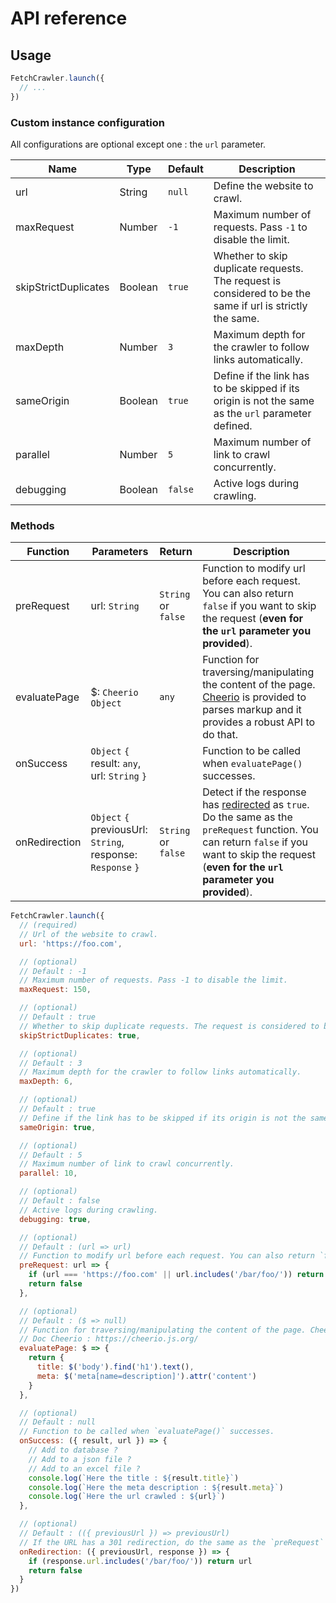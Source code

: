 # API reference

## Usage

```javascript
FetchCrawler.launch({
  // ...
})
```

### Custom instance configuration

All configurations are optional except one : the `url` parameter.

| Name | Type | Default | Description |
| ---  | ---  | ---     | ---         |
| url  | String  | `null` | Define the website to crawl. |
| maxRequest  | Number  | `-1` | Maximum number of requests. Pass `-1` to disable the limit. |
| skipStrictDuplicates  | Boolean  | `true` | Whether to skip duplicate requests. The request is considered to be the same if url is strictly the same. |
| maxDepth  | Number  | `3` | Maximum depth for the crawler to follow links automatically. |
| sameOrigin  | Boolean  | `true` | Define if the link has to be skipped if its origin is not the same as the `url` parameter defined. |
| parallel  | Number  | `5` | Maximum number of link to crawl concurrently. |
| debugging  | Boolean  | `false` | Active logs during crawling. |


### Methods

| Function | Parameters | Return | Description |
| ---      | ---        | ---    | ---     |
| preRequest | url: `String` | `String` or `false` | Function to modify url before each request. You can also return `false` if you want to skip the request (__even for the `url` parameter you provided__). |
| evaluatePage | $: `Cheerio Object` | `any` | Function for traversing/manipulating the content of the page. [Cheerio](https://cheerio.js.org/) is provided to parses markup and it provides a robust API to do that. |
| onSuccess | `Object` `{` result: `any`, url: `String` `}` |  |Function to be called when `evaluatePage()` successes. |
| onRedirection | `Object` `{` previousUrl: `String`, response: `Response` `}`  | `String` or `false` | Detect if the response has [redirected](https://developer.mozilla.org/fr/docs/Web/API/Response/redirected) as `true`. Do the same as the `preRequest` function. You can return `false` if you want to skip the request (__even for the `url` parameter you provided__). |

```javascript
FetchCrawler.launch({
  // (required)
  // Url of the website to crawl.
  url: 'https://foo.com',

  // (optional)
  // Default : -1
  // Maximum number of requests. Pass -1 to disable the limit.
  maxRequest: 150,

  // (optional)
  // Default : true
  // Whether to skip duplicate requests. The request is considered to be the same if url is strictly the same.
  skipStrictDuplicates: true,

  // (optional)
  // Default : 3
  // Maximum depth for the crawler to follow links automatically.
  maxDepth: 6,

  // (optional)
  // Default : true
  // Define if the link has to be skipped if its origin is not the same as the `url` parameter defined.
  sameOrigin: true,

  // (optional)
  // Default : 5
  // Maximum number of link to crawl concurrently.
  parallel: 10,

  // (optional)
  // Default : false
  // Active logs during crawling.
  debugging: true,

  // (optional)
  // Default : (url => url)
  // Function to modify url before each request. You can also return `false` if you want to skip the request.
  preRequest: url => {
    if (url === 'https://foo.com' || url.includes('/bar/foo/')) return url
    return false
  },

  // (optional)
  // Default : ($ => null)
  // Function for traversing/manipulating the content of the page. Cheerio is provided to parses markup and it provides a robust API to do that.
  // Doc Cheerio : https://cheerio.js.org/
  evaluatePage: $ => {
    return {
      title: $('body').find('h1').text(),
      meta: $('meta[name=description]').attr('content')
    }
  },

  // (optional)
  // Default : null
  // Function to be called when `evaluatePage()` successes.
  onSuccess: ({ result, url }) => {
    // Add to database ?
    // Add to a json file ?
    // Add to an excel file ?
    console.log(`Here the title : ${result.title}`)
    console.log(`Here the meta description : ${result.meta}`)
    console.log(`Here the url crawled : ${url}`)
  },

  // (optional)
  // Default : (({ previousUrl }) => previousUrl)
  // If the URL has a 301 redirection, do the same as the `preRequest` function. You can return `false` if you want to skip the request.
  onRedirection: ({ previousUrl, response }) => {
    if (response.url.includes('/bar/foo/')) return url
    return false
  }
})
```